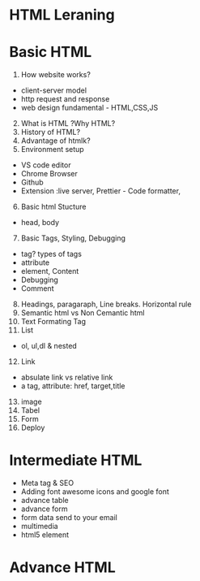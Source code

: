# HTML Leraning

# Basic HTML

1. How website works?
- client-server model
- http request and response
- web design fundamental - HTML,CSS,JS
2. What is HTML ?Why HTML?
3. History of HTML?
4. Advantage of htmlk?
5. Environment setup
- VS code editor
- Chrome Browser
- Github
- Extension :live server, Prettier - Code formatter, 
6. Basic html Stucture
- head, body
7. Basic Tags, Styling, Debugging
- tag? types of tags
- attribute
- element, Content
- Debugging
- Comment
8. Headings, paragaraph, Line breaks. Horizontal rule
9. Semantic html vs Non Cemantic html
10. Text Formating Tag
11. List
- ol, ul,dl & nested
12. Link
- absulate link vs relative link
- a tag, attribute: href, target,title 
13. image
13. Tabel
14. Form
15. Deploy

# Intermediate HTML

- Meta tag & SEO
- Adding font awesome icons and google font
- advance table
- advance form
- form data send to your email
- multimedia
- html5 element

# Advance HTML



